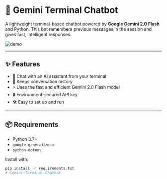 # 🤖 Gemini Terminal Chatbot

A lightweight terminal-based chatbot powered by **Google Gemini 2.0 Flash** and Python. This bot remembers previous messages in the session and gives fast, intelligent responses.

![demo](assets/demo.gif) <!-- Optional: Add a demo gif or screenshot -->

---

## ✨ Features

- 💬 Chat with an AI assistant from your terminal
- 🧠 Keeps conversation history
- ⚡ Uses the fast and efficient Gemini 2.0 Flash model
- 🔒 Environment-secured API key
- 🛠️ Easy to set up and run

---

## 📦 Requirements

- Python 3.7+
- `google-generativeai`
- `python-dotenv`

Install with:
```bash
pip install -r requirements.txt
# Gemini-Terminal-Chatbot
